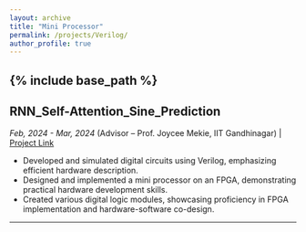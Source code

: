 ```yaml
---
layout: archive
title: "Mini Processor"
permalink: /projects/Verilog/
author_profile: true
---
```


{% include base_path %}
-----

## RNN_Self-Attention_Sine_Prediction
_Feb, 2024 - Mar, 2024_
(Advisor – Prof. Joycee Mekie, IIT Gandhinagar) | [Project Link](https://github.com/Nihar1402-iit/Verilog)

- Developed and simulated digital circuits using Verilog, emphasizing efficient hardware description.
- Designed and implemented a mini processor on an FPGA, demonstrating practical hardware development skills.
- Created various digital logic modules, showcasing proficiency in FPGA implementation and hardware-software co-design.

---

